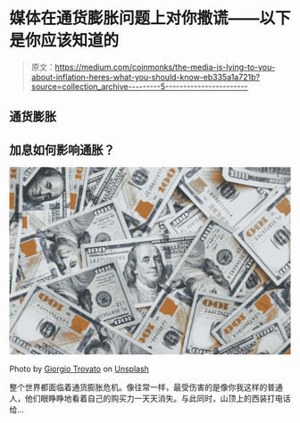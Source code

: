 # 媒体在通货膨胀问题上对你撒谎——以下是你应该知道的

> 原文：<https://medium.com/coinmonks/the-media-is-lying-to-you-about-inflation-heres-what-you-should-know-eb335a1a721b?source=collection_archive---------5----------------------->

## 通货膨胀

## 加息如何影响通胀？

![](img/fdabaf0800c824f63d87f441176c6196.png)

Photo by [Giorgio Trovato](https://unsplash.com/@giorgiotrovato?utm_source=medium&utm_medium=referral) on [Unsplash](https://unsplash.com?utm_source=medium&utm_medium=referral)

整个世界都面临着通货膨胀危机。像往常一样，最受伤害的是像你我这样的普通人，他们眼睁睁地看着自己的购买力一天天消失。与此同时，山顶上的西装打电话给…